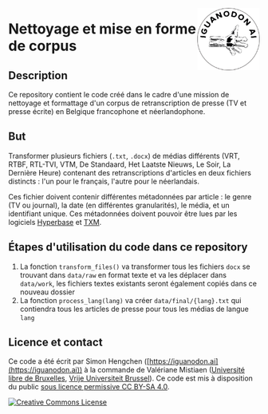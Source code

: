 <a href="https://iguanodon.ai"><img src="img/iguanodon.ai.png" width="125" height="125" align="right" /></a>

# Nettoyage et mise en forme de corpus 

## Description

Ce repository contient le code créé dans le cadre d'une mission de nettoyage et formattage d'un corpus de retranscription de presse (TV et presse écrite) en Belgique francophone et néerlandophone. 


## But

Transformer plusieurs fichiers (`.txt`, `.docx`) de médias différents (VRT, RTBF, RTL-TVI, VTM, De Standaard, Het Laatste Nieuws, Le Soir, La Dernière Heure) contenant des retranscriptions d'articles en deux fichiers distincts : l'un pour le français, l'autre pour le néerlandais. 

Ces fichier doivent contenir différentes métadonnées par article : le genre (TV ou journal), la date (en différentes granularités), le média, et un identifiant unique. Ces métadonnées doivent pouvoir être lues par les logiciels [Hyperbase](http://hyperbase.unice.fr/hyperbase/) et [TXM](https://txm.gitpages.huma-num.fr/textometrie/Pr%C3%A9sentation/). 

## Étapes d'utilisation du code dans ce repository

1. La fonction `transform_files()` va transformer tous les fichiers `docx` se trouvant dans `data/raw` en format texte et va les déplacer dans `data/work`, les fichiers textes existants seront également copiés dans ce nouveau dossier
2. La fonction `process_lang(lang)` va créer `data/final/{lang}.txt` qui contiendra tous les articles de presse pour tous les médias de langue `lang`


## Licence et contact

Ce code a été écrit par Simon Hengchen ([https://iguanodon.ai](https://iguanodon.ai)) à la commande de Valériane Mistiaen ([Université libre de Bruxelles](https://www.ulb.be/fr/valeriane-mistiaen), [Vrije Universiteit Brussel](https://researchportal.vub.be/en/persons/val%C3%A9riane-mistiaen)). Ce code est mis à disposition du public <a rel="license" href="http://creativecommons.org/licenses/by-sa/4.0/">sous licence permissive CC BY-SA 4.0</a>. 


 <a rel="license" href="http://creativecommons.org/licenses/by-sa/4.0/"><img alt="Creative Commons License" style="border-width:0" src="https://i.creativecommons.org/l/by-sa/4.0/88x31.png" /></a>